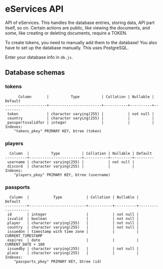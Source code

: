 # eServices API
API of eServices. This handles the database entries, storing data, API part itself, so on. Certain actions are public, like viewing the documents, and some, like creating or deleting documents, require a TOKEN.

To create tokens, you need to manually add them to the database!
You also have to set up the database manually.
This uses PostgreSQL.

Enter your database info in `db.js`.

## Database schemas

### tokens
```
      Column       |          Type          | Collation | Nullable | Default 
-------------------+------------------------+-----------+----------+---------
 token             | character varying(255) |           | not null | 
 country           | character varying(255) |           |          | 
 passportsvalidfor | integer                |           |          | 
Indexes:
    "tokens_pkey" PRIMARY KEY, btree (token)
```

### players
```
  Column  |          Type          | Collation | Nullable | Default 
----------+------------------------+-----------+----------+---------
 username | character varying(255) |           | not null | 
 discord  | character varying(255) |           |          | 
Indexes:
    "players_pkey" PRIMARY KEY, btree (username)
```

### passports
```
  Column  |           Type           | Collation | Nullable |      Default       
----------+--------------------------+-----------+----------+--------------------
 id       | integer                  |           | not null | 
 isvalid  | boolean                  |           | not null | 
 player   | character varying(255)   |           | not null | 
 country  | character varying(255)   |           | not null | 
 issuedon | timestamp with time zone |           |          | CURRENT_TIMESTAMP
 expires  | date                     |           |          | CURRENT_DATE + 180
 issuedby | character varying(255)   |           | not null | 
 place    | character varying(255)   |           |          | 
Indexes:
    "passports_pkey" PRIMARY KEY, btree (id)
```
